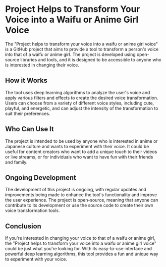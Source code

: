 # Project Helps to Transform Your Voice into a Waifu or Anime Girl Voice

The "Project helps to transform your voice into a waifu or anime girl voice" is a GitHub project that aims to provide a tool to transform a person's voice into that of a waifu or anime girl. The project is developed using open-source libraries and tools, and it is designed to be accessible to anyone who is interested in changing their voice.

## How it Works

The tool uses deep learning algorithms to analyze the user's voice and apply various filters and effects to create the desired voice transformation. Users can choose from a variety of different voice styles, including cute, playful, and energetic, and can adjust the intensity of the transformation to suit their preferences.

## Who Can Use It

The project is intended to be used by anyone who is interested in anime or Japanese culture and wants to experiment with their voice. It could be useful for content creators who want to add a unique touch to their videos or live streams, or for individuals who want to have fun with their friends and family.

## Ongoing Development

The development of this project is ongoing, with regular updates and improvements being made to enhance the tool's functionality and improve the user experience. The project is open-source, meaning that anyone can contribute to its development or use the source code to create their own voice transformation tools. 

## Conclusion

If you're interested in changing your voice to that of a waifu or anime girl, the "Project helps to transform your voice into a waifu or anime girl voice" could be just what you're looking for. With its easy-to-use interface and powerful deep learning algorithms, this tool provides a fun and unique way to experiment with your voice.
